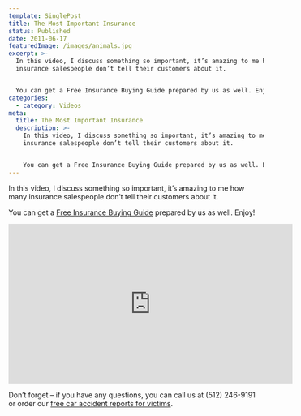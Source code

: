 ```yaml
---
template: SinglePost
title: The Most Important Insurance
status: Published
date: 2011-06-17
featuredImage: /images/animals.jpg
excerpt: >-
  In this video, I discuss something so important, it’s amazing to me how many
  insurance salespeople don’t tell their customers about it.


  You can get a Free Insurance Buying Guide prepared by us as well. Enjoy!
categories:
  - category: Videos
meta:
  title: The Most Important Insurance
  description: >-
    In this video, I discuss something so important, it’s amazing to me how many
    insurance salespeople don’t tell their customers about it.


    You can get a Free Insurance Buying Guide prepared by us as well. Enjoy!
---
```

<!--StartFragment-->

In this video, I discuss something so important, it’s amazing to me how many insurance salespeople don’t tell their customers about it.

You can get a [Free Insurance Buying Guide](https://www.austinaccidentlawyer.com/Car_Insurance.pdf) prepared by us as well. Enjoy!

<iframe width="560" height="315" src="https://www.youtube.com/embed/J2LoPsT9PHc" frameborder="0" allow="accelerometer; autoplay; encrypted-media; gyroscope; picture-in-picture" allowfullscreen></iframe>



Don’t forget – if you have any questions, you can call us at (512) 246-9191 or order our [free car accident reports for victims](https://www.austinaccidentlawyer.com/resources/guides/).

<!--EndFragment-->